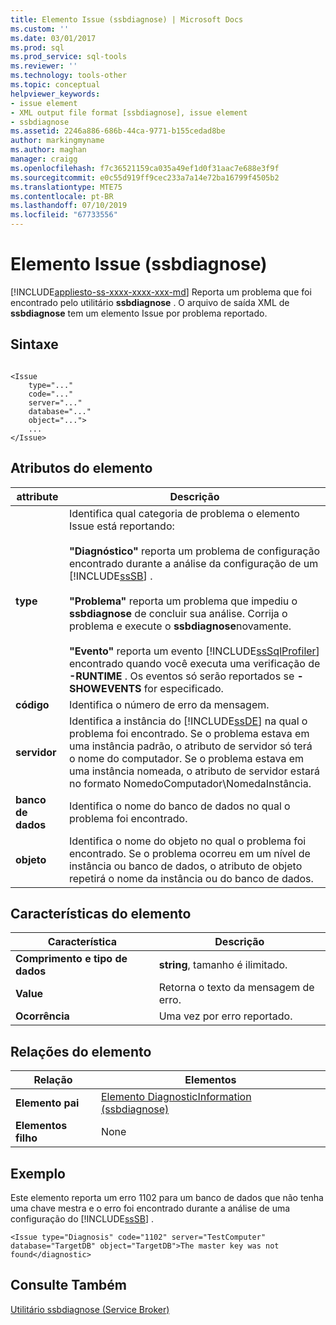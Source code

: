 ```yaml
---
title: Elemento Issue (ssbdiagnose) | Microsoft Docs
ms.custom: ''
ms.date: 03/01/2017
ms.prod: sql
ms.prod_service: sql-tools
ms.reviewer: ''
ms.technology: tools-other
ms.topic: conceptual
helpviewer_keywords:
- issue element
- XML output file format [ssbdiagnose], issue element
- ssbdiagnose
ms.assetid: 2246a886-686b-44ca-9771-b155cedad8be
author: markingmyname
ms.author: maghan
manager: craigg
ms.openlocfilehash: f7c36521159ca035a49ef1d0f31aac7e688e3f9f
ms.sourcegitcommit: e0c55d919ff9cec233a7a14e72ba16799f4505b2
ms.translationtype: MTE75
ms.contentlocale: pt-BR
ms.lasthandoff: 07/10/2019
ms.locfileid: "67733556"
---
```

# <a name="issue-element-ssbdiagnose"></a>Elemento Issue (ssbdiagnose)
[!INCLUDE[appliesto-ss-xxxx-xxxx-xxx-md](../../includes/appliesto-ss-xxxx-xxxx-xxx-md.md)]
  Reporta um problema que foi encontrado pelo utilitário **ssbdiagnose** . O arquivo de saída XML de **ssbdiagnose** tem um elemento Issue por problema reportado.  
  
## <a name="syntax"></a>Sintaxe  
  
```  
  
<Issue  
    type="..."   
    code="..."   
    server="..."   
    database="..."   
    object="...">   
    ...   
</Issue>  
```  
  
## <a name="element-attributes"></a>Atributos do elemento  
  
|attribute|Descrição|  
|---------------|-----------------|  
|**type**|Identifica qual categoria de problema o elemento Issue está reportando:<br /><br /> **"Diagnóstico"** reporta um problema de configuração encontrado durante a análise da configuração de um [!INCLUDE[ssSB](../../includes/sssb-md.md)] .<br /><br /> **"Problema"** reporta um problema que impediu o **ssbdiagnose** de concluir sua análise. Corrija o problema e execute o **ssbdiagnose**novamente.<br /><br /> **"Evento"** reporta um evento [!INCLUDE[ssSqlProfiler](../../includes/sssqlprofiler-md.md)] encontrado quando você executa uma verificação de **-RUNTIME** . Os eventos só serão reportados se **-SHOWEVENTS** for especificado.|  
|**código**|Identifica o número de erro da mensagem.|  
|**servidor**|Identifica a instância do [!INCLUDE[ssDE](../../includes/ssde-md.md)] na qual o problema foi encontrado. Se o problema estava em uma instância padrão, o atributo de servidor só terá o nome do computador. Se o problema estava em uma instância nomeada, o atributo de servidor estará no formato NomedoComputador\NomedaInstância.|  
|**banco de dados**|Identifica o nome do banco de dados no qual o problema foi encontrado.|  
|**objeto**|Identifica o nome do objeto no qual o problema foi encontrado. Se o problema ocorreu em um nível de instância ou banco de dados, o atributo de objeto repetirá o nome da instância ou do banco de dados.|  
  
## <a name="element-characteristics"></a>Características do elemento  
  
|Característica|Descrição|  
|--------------------|-----------------|  
|**Comprimento e tipo de dados**|**string**, tamanho é ilimitado.|  
|**Value**|Retorna o texto da mensagem de erro.|  
|**Ocorrência**|Uma vez por erro reportado.|  
  
## <a name="element-relationships"></a>Relações do elemento  
  
|Relação|Elementos|  
|------------------|--------------|  
|**Elemento pai**|[Elemento DiagnosticInformation &#40;ssbdiagnose&#41;](../../tools/ssbdiagnose/diagnosticinformation-element-ssbdiagnose.md)|  
|**Elementos filho**|None|  
  
## <a name="example"></a>Exemplo  
 Este elemento reporta um erro 1102 para um banco de dados que não tenha uma chave mestra e o erro foi encontrado durante a análise de uma configuração do [!INCLUDE[ssSB](../../includes/sssb-md.md)] .  
  
```  
<Issue type="Diagnosis" code="1102" server="TestComputer" database="TargetDB" object="TargetDB">The master key was not found</diagnostic>  
```  
  
## <a name="see-also"></a>Consulte Também  
 [Utilitário ssbdiagnose &#40;Service Broker&#41;](../../tools/ssbdiagnose/ssbdiagnose-utility-service-broker.md)  
  
  
